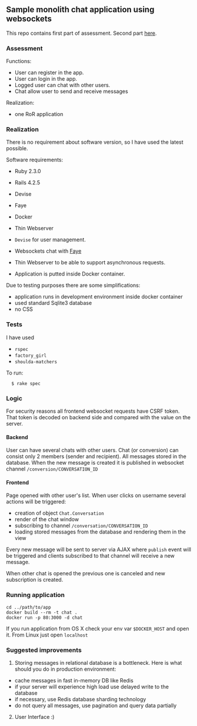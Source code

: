 ## Sample monolith chat application using websockets

This repo contains first part of assessment. Second part [here](https://github.com/gabyshev/microservices_chat).

### Assessment

Functions:
- User can register in the app.
- User can login in the app.
- Logged user can chat with other users.
- Chat allow user to send and receive messages

Realization:
- one RoR application

###  Realization

There is no requirement about software version, so I have used the latest possible.

Software requirements:
- Ruby 2.3.0
- Rails 4.2.5
- Devise
- Faye
- Docker
- Thin Webserver


- `Devise` for user management.
- Websockets chat with [Faye](faye.jcoglan.com)
- Thin Webserver to be able to support asynchronous requests.
- Application is putted inside Docker container.

Due to testing purposes there are some simplifications:
- application runs in development environment inside docker container
- used standard Sqlite3 database
- no CSS

### Tests

I have used
- `rspec`
- `factory_girl`
- `shoulda-matchers`

To run:

```
  $ rake spec
```

### Logic

For security reasons all frontend websocket requests have CSRF token. That token is decoded on backend side and compared with the value on the server.

#### Backend

User can have several chats with other users.
Chat (or conversion) can consist only 2 members (sender and recipient).
All messages stored in the database.
When the new message is created it is published in websocket channel `/conversion/CONVERSATION_ID`

#### Frontend

Page opened with other user's list.
When user clicks on username several actions will be triggered:
- creation of object `Chat.Conversation`
- render of the chat window
- subscribing to channel `/conversation/CONVERSATION_ID`
- loading stored messages from the database and rendering them in the view

Every new message will be sent to server via AJAX where `publish` event will be triggered and clients subscribed to that channel will receive a new message.

When other chat is opened the previous one is canceled and new subscription is created.

### Running application

```
cd ../path/to/app
docker build --rm -t chat .
docker run -p 80:3000 -d chat
```

If you run application from OS X check your env var `$DOCKER_HOST` and open it.
From Linux just open `localhost`

### Suggested improvements

1. Storing messages in relational database is a bottleneck. Here is what should you do in production environment:
 - cache messages in fast in-memory DB like Redis
 - if your server will experience high load use delayed write to the database
 - if necessary, use Redis database sharding technology
 - do not query all messages, use pagination and query data partially
2. User Interface :)
